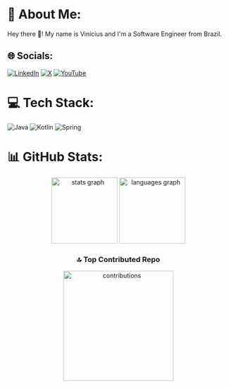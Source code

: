 # 💫 About Me:
Hey there 👋! My name is Vinícius and I'm a Software Engineer from Brazil.


## 🌐 Socials:
[![LinkedIn](https://img.shields.io/badge/LinkedIn-%230077B5.svg?logo=linkedin&logoColor=white)](https://linkedin.com/in/rs-vinicius) [![X](https://img.shields.io/badge/X-black.svg?logo=X&logoColor=white)](https://x.com/rsvinicius_dev) [![YouTube](https://img.shields.io/badge/YouTube-%23FF0000.svg?logo=YouTube&logoColor=white)](https://youtube.com/@rsvini) 

# 💻 Tech Stack:
![Java](https://img.shields.io/badge/java-%23ED8B00.svg?style=for-the-badge&logo=openjdk&logoColor=white) ![Kotlin](https://img.shields.io/badge/kotlin-%237F52FF.svg?style=for-the-badge&logo=kotlin&logoColor=white) ![Spring](https://img.shields.io/badge/spring-%236DB33F.svg?style=for-the-badge&logo=spring&logoColor=white)
# 📊 GitHub Stats:
<div align="center">
  <img src="https://github-readme-stats.vercel.app/api?username=rsvinicius&hide_title=false&hide_rank=false&show_icons=true&include_all_commits=true&count_private=true&disable_animations=false&theme=default&locale=en&hide_border=false" height="150" alt="stats graph"  />
  <img src="https://github-readme-stats.vercel.app/api/top-langs?username=rsvinicius&locale=en&hide_title=false&layout=compact&card_width=320&langs_count=5&theme=default&hide_border=false" height="150" alt="languages graph"  />
</div>

<div align="center">
  <h3>🔝 Top Contributed Repo</h2>
    <img src="https://github-contributor-stats.vercel.app/api?username=rsvinicius&limit=5&theme=default_repocard&combine_all_yearly_contributions=true" height="250" alt="contributions"  />
</div>
